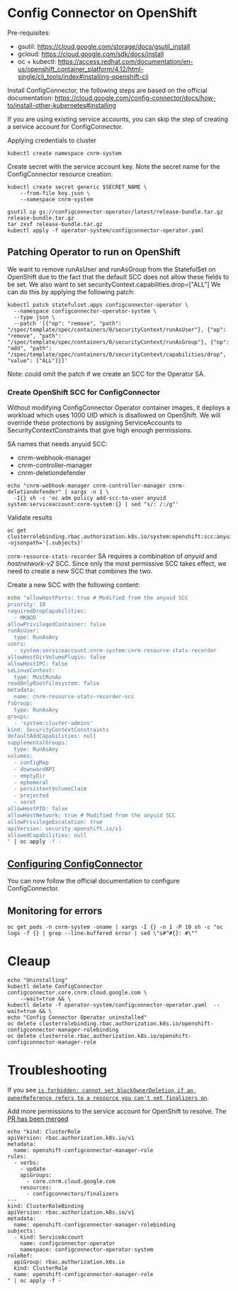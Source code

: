 # Config Connector on OpenShift
Pre-requisites:
- gsutil: https://cloud.google.com/storage/docs/gsutil_install
- gcloud: https://cloud.google.com/sdk/docs/install
- oc + kubectl: https://access.redhat.com/documentation/en-us/openshift_container_platform/4.12/html-single/cli_tools/index#installing-openshift-cli

Install ConfigConnector, the following steps are based on the official documentation:
https://cloud.google.com/config-connector/docs/how-to/install-other-kubernetes#installing

If you are using existing service accounts, you can skip the step of creating a service account for ConfigConnector.

Applying credentials to cluster
```
kubectl create namespace cnrm-system
```

Create secret with the service account key. Note the secret name for the ConfigConnector resource creation.
```
kubectl create secret generic $SECRET_NAME \
    --from-file key.json \
    --namespace cnrm-system
```

```
gsutil cp gs://configconnector-operator/latest/release-bundle.tar.gz release-bundle.tar.gz
tar zxvf release-bundle.tar.gz
kubectl apply -f operator-system/configconnector-operator.yaml
```

## Patching Operator to run on OpenShift
We want to remove runAsUser and runAsGroup from the StatefulSet on OpenShift due to the fact that the default SCC does not allow these fields to be set.
We also want to set securityContext.capabilities.drop=["ALL"]
We can do this by applying the following patch:

```
kubectl patch statefulset.apps configconnector-operator \
  --namespace configconnector-operator-system \
  --type json \
  --patch '[{"op": "remove", "path": "/spec/template/spec/containers/0/securityContext/runAsUser"}, {"op": "remove", "path": "/spec/template/spec/containers/0/securityContext/runAsGroup"}, {"op": "add", "path": "/spec/template/spec/containers/0/securityContext/capabilities/drop", "value": ["ALL"]}]'
```
Note: could omit the patch if we create an SCC for the Operator SA.

### Create OpenShift SCC for ConfigConnector
Without modifying ConfigConnector Operator container images, it deploys a workload which uses 1000 UID which is disallowed on OpenShift. We will override these protections by assigning ServiceAccounts to SecurityContextConstraints that give high enough permissions.

SA names that needs anyuid SCC:
- cnrm-webhook-manager
- cnrm-controller-manager
- cnrm-deletiondefender

```
echo "cnrm-webhook-manager cnrm-controller-manager cnrm-deletiondefender" | xargs -n 1 \
  -I{} sh -c 'oc adm policy add-scc-to-user anyuid system:serviceaccount:cnrm-system:{} | sed "s/: /:/g"'
```

Validate results
```
oc get clusterrolebinding.rbac.authorization.k8s.io/system:openshift:scc:anyuid -ojsonpath='{.subjects}'
```

`cnrm-resource-stats-recorder` SA requires a combination of *anyuid* and *hostnetwork-v2* SCC. Since only the most permissive SCC takes effect, we need to create a new SCC that combines the two.

Create a new SCC with the following content:
```bash
echo "allowHostPorts: true # Modified from the anyuid SCC
priority: 10
requiredDropCapabilities:
  - MKNOD
allowPrivilegedContainer: false
runAsUser:
  type: RunAsAny
users:
  - system:serviceaccount:cnrm-system:cnrm-resource-stats-recorder
allowHostDirVolumePlugin: false
allowHostIPC: false
seLinuxContext:
  type: MustRunAs
readOnlyRootFilesystem: false
metadata:
  name: cnrm-resource-stats-recorder-scc
fsGroup:
  type: RunAsAny
groups:
  - 'system:cluster-admins'
kind: SecurityContextConstraints
defaultAddCapabilities: null
supplementalGroups:
  type: RunAsAny
volumes:
  - configMap
  - downwardAPI
  - emptyDir
  - ephemeral
  - persistentVolumeClaim
  - projected
  - seret
allowHostPID: false
allowHostNetwork: true # Modified from the anyuid SCC
allowPrivilegeEscalation: true
apiVersion: security.openshift.io/v1
allowedCapabilities: null
" | oc apply -f -
```

## [Configuring ConfigConnector](https://cloud.google.com/config-connector/docs/how-to/install-other-kubernetes#configuring)
You can now follow the official documentation to configure ConfigConnector.

## Monitoring for errors
```
oc get pods -n cnrm-system -oname | xargs -I {} -n 1 -P 10 sh -c "oc logs -f {} | grep --line-buffered error | sed \"s#^#{}: #\""
```

# Cleaup
```
echo "Uninstalling"
kubectl delete ConfigConnector configconnector.core.cnrm.cloud.google.com \
    --wait=true && \
kubectl delete -f operator-system/configconnector-operator.yaml  --wait=true && \
echo "Config Connector Operator uninstalled"
oc delete clusterrolebinding.rbac.authorization.k8s.io/openshift-configconnector-manager-rolebinding
oc delete clusterrole.rbac.authorization.k8s.io/openshift-configconnector-manager-role
```

# Troubleshooting

If you see [`is forbidden: cannot set blockOwnerDeletion if an ownerReference refers to a resource you can't set finalizers on`](https://github.com/GoogleCloudPlatform/k8s-config-connector/issues/434).

Add more permissions to the service account for OpenShift to resolve. The [PR has been merged](https://github.com/GoogleCloudPlatform/k8s-config-connector/pull/797)
```
echo "kind: ClusterRole
apiVersion: rbac.authorization.k8s.io/v1
metadata:
  name: openshift-configconnector-manager-role
rules:
  - verbs:
    - update
    apiGroups:
      - core.cnrm.cloud.google.com
    resources:
      - configconnectors/finalizers
---
kind: ClusterRoleBinding
apiVersion: rbac.authorization.k8s.io/v1
metadata:
  name: openshift-configconnector-manager-rolebinding
subjects:
  - kind: ServiceAccount
    name: configconnector-operator
    namespace: configconnector-operator-system
roleRef:
  apiGroup: rbac.authorization.k8s.io
  kind: ClusterRole
  name: openshift-configconnector-manager-role
" | oc apply -f -
```

